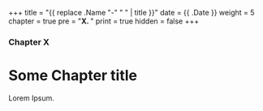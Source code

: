 +++
title = "{{ replace .Name "-" " " | title }}"
date = {{ .Date }}
weight = 5
chapter = true
pre = "<b>X. </b>"
print = true
hidden = false
+++

### Chapter X

# Some Chapter title

Lorem Ipsum.